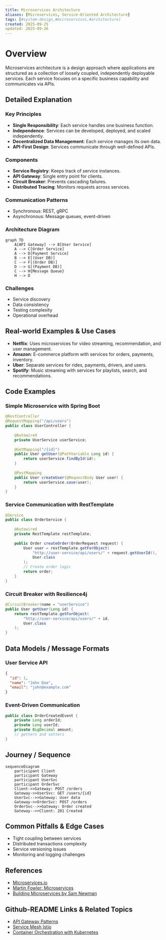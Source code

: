 ```yaml
---
title: Microservices Architecture
aliases: [Microservices, Service-Oriented Architecture]
tags: [#system-design,#microservices,#architecture]
created: 2025-09-25
updated: 2025-09-26
---
```


# Overview

Microservices architecture is a design approach where applications are structured as a collection of loosely coupled, independently deployable services. Each service focuses on a specific business capability and communicates via APIs.

## Detailed Explanation

### Key Principles
- **Single Responsibility**: Each service handles one business function.
- **Independence**: Services can be developed, deployed, and scaled independently.
- **Decentralized Data Management**: Each service manages its own data.
- **API-First Design**: Services communicate through well-defined APIs.

### Components
- **Service Registry**: Keeps track of service instances.
- **API Gateway**: Single entry point for clients.
- **Circuit Breaker**: Prevents cascading failures.
- **Distributed Tracing**: Monitors requests across services.

### Communication Patterns
- Synchronous: REST, gRPC
- Asynchronous: Message queues, event-driven

### Architecture Diagram

```mermaid
graph TD
    A[API Gateway] --> B[User Service]
    A --> C[Order Service]
    A --> D[Payment Service]
    B --> E[(User DB)]
    C --> F[(Order DB)]
    D --> G[(Payment DB)]
    C --> H{Message Queue}
    H --> D
```

### Challenges
- Service discovery
- Data consistency
- Testing complexity
- Operational overhead

## Real-world Examples & Use Cases

- **Netflix**: Uses microservices for video streaming, recommendation, and user management.
- **Amazon**: E-commerce platform with services for orders, payments, inventory.
- **Uber**: Separate services for rides, payments, drivers, and users.
- **Spotify**: Music streaming with services for playlists, search, and recommendations.

## Code Examples

### Simple Microservice with Spring Boot
```java
@RestController
@RequestMapping("/api/users")
public class UserController {
    
    @Autowired
    private UserService userService;
    
    @GetMapping("/{id}")
    public User getUser(@PathVariable Long id) {
        return userService.findById(id);
    }
    
    @PostMapping
    public User createUser(@RequestBody User user) {
        return userService.save(user);
    }
}
```

### Service Communication with RestTemplate
```java
@Service
public class OrderService {
    
    @Autowired
    private RestTemplate restTemplate;
    
    public Order createOrder(OrderRequest request) {
        User user = restTemplate.getForObject(
            "http://user-service/api/users/" + request.getUserId(), 
            User.class
        );
        // Create order logic
        return order;
    }
}
```

### Circuit Breaker with Resilience4j
```java
@CircuitBreaker(name = "userService")
public User getUser(Long id) {
    return restTemplate.getForObject(
        "http://user-service/api/users/" + id, 
        User.class
    );
}
```

## Data Models / Message Formats

### User Service API
```json
{
  "id": 1,
  "name": "John Doe",
  "email": "john@example.com"
}
```

### Event-Driven Communication
```java
public class OrderCreatedEvent {
    private Long orderId;
    private Long userId;
    private BigDecimal amount;
    // getters and setters
}
```

## Journey / Sequence

```mermaid
sequenceDiagram
    participant Client
    participant Gateway
    participant UserSvc
    participant OrderSvc
    Client->>Gateway: POST /orders
    Gateway->>UserSvc: GET /users/{id}
    UserSvc-->>Gateway: User data
    Gateway->>OrderSvc: POST /orders
    OrderSvc-->>Gateway: Order created
    Gateway-->>Client: 201 Created
```

## Common Pitfalls & Edge Cases

- Tight coupling between services
- Distributed transactions complexity
- Service versioning issues
- Monitoring and logging challenges

## References

- [Microservices.io](https://microservices.io/)
- [Martin Fowler: Microservices](https://martinfowler.com/articles/microservices.html)
- [Building Microservices by Sam Newman](https://www.amazon.com/Building-Microservices-Designing-Fine-Grained-Systems/dp/1491950358)

## Github-README Links & Related Topics

- [API Gateway Patterns](./api-gateway-patterns/)
- [Service Mesh Istio](./istio-service-mesh/)
- [Container Orchestration with Kubernetes](./container-orchestration-with-kubernetes/)